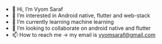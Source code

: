 - 👋 Hi, I’m Vyom Saraf
- 👀 I’m interested in Android native, flutter and web-stack
- 🌱 I’m currently learning machine learning
- 💞️ I’m looking to collaborate on android native and flutter
- 📫 How to reach me -> my email is vyomsaraf@gmail.com

<!---
vyomsaraf/vyomsaraf is a ✨ special ✨ repository because its `README.md` (this file) appears on your GitHub profile.
You can click the Preview link to take a look at your changes.
--->
